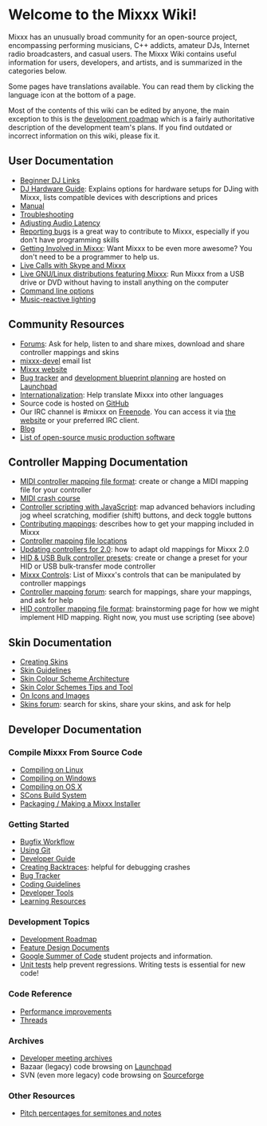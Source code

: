 # Welcome to the Mixxx Wiki\!

Mixxx has an unusually broad community for an open-source project,
encompassing performing musicians, C++ addicts, amateur DJs, Internet
radio broadcasters, and casual users. The Mixxx Wiki contains useful
information for users, developers, and artists, and is summarized in the
categories below.

Some pages have translations available. You can read them by clicking
the language icon at the bottom of a page.

Most of the contents of this wiki can be edited by anyone, the main
exception to this is the [development roadmap](development%20roadmap)
which is a fairly authoritative description of the development team's
plans. If you find outdated or incorrect information on this wiki,
please fix it.

## User Documentation

  - [Beginner DJ Links](Beginner%20DJ%20Links)
  - [DJ Hardware Guide](Hardware%20compatibility): Explains options for
    hardware setups for DJing with Mixxx, lists compatible devices with
    descriptions and prices
  - [Manual](http://mixxx.org/manual/latest/)
  - [Troubleshooting](Troubleshooting)
  - [Adjusting Audio Latency](Adjusting%20Audio%20Latency)
  - [Reporting bugs](Reporting%20bugs) is a great way to contribute to
    Mixxx, especially if you don't have programming skills
  - [Getting Involved in Mixxx](Getting%20Involved): Want Mixxx to be
    even more awesome? You don't need to be a programmer to help us.
  - [Live Calls with Skype and
    Mixxx](https://www.primcast.com/support/live-calls-with-skype-and-mixxx/)
  - [Live GNU/Linux distributions featuring Mixxx](Portable%20Mixxx):
    Run Mixxx from a USB drive or DVD without having to install anything
    on the computer
  - [Command line options](Command%20line%20options)
  - [Music-reactive lighting](MIDI%20for%20light)

## Community Resources

  - [Forums](http://mixxx.org/forums): Ask for help, listen to and share
    mixes, download and share controller mappings and skins
  - [mixxx-devel](https://lists.sourceforge.net/lists/listinfo/mixxx-devel)
    email list
  - [Mixxx website](http://www.mixxx.org)
  - [Bug tracker](https://bugs.launchpad.net/mixxx/) and [development
    blueprint planning](https://blueprints.launchpad.net/mixxx) are
    hosted on [Launchpad](http://launchpad.net/mixxx/)
  - [Internationalization](Internationalization): Help translate Mixxx
    into other languages
  - Source code is hosted on [GitHub](https://github.com/mixxxdj/mixxx)
  - Our IRC channel is \#mixxx on [Freenode](http://freenode.net/). You
    can access it via [the website](http://mixxx.org/irc/) or your
    preferred IRC client.
  - [Blog](http://mixxxblog.blogspot.com)
  - [List of open-source music production
    software](List%20of%20open-source%20music%20production%20software)

## Controller Mapping Documentation

  - [MIDI controller mapping file
    format](MIDI%20controller%20mapping%20file%20format): create or
    change a MIDI mapping file for your controller
  - [MIDI crash course](MIDI%20crash%20course)
  - [Controller scripting with JavaScript](midi%20scripting): map
    advanced behaviors including jog wheel scratching, modifier (shift)
    buttons, and deck toggle buttons
  - [Contributing mappings](Contributing%20mappings): describes how to
    get your mapping included in Mixxx
  - [Controller mapping file
    locations](Controller%20mapping%20file%20locations)
  - [Updating controllers for 2.0](Updating%20controllers%20for%202.0):
    how to adapt old mappings for Mixxx 2.0
  - [HID & USB Bulk controller presets](manual_hid_preset): create or
    change a preset for your HID or USB bulk-transfer mode controller
  - [Mixxx Controls](MixxxControls): List of Mixxx's controls that can
    be manipulated by controller mappings
  - [Controller mapping
    forum](http://mixxx.org/forums/viewforum.php?f=7): search for
    mappings, share your mappings, and ask for help
  - [HID controller mapping file format](hid_mapping_format):
    brainstorming page for how we might implement HID mapping. Right
    now, you must use scripting (see above)

## Skin Documentation

  - [Creating Skins](Creating%20Skins)
  - [Skin Guidelines](Skin%20Guidelines)
  - [Skin Colour Scheme
    Architecture](Skin%20Colour%20Scheme%20Architecture)
  - [Skin Color Schemes Tips and
    Tool](Skin%20Color%20Schemes%20Tips%20and%20Tool)
  - [On Icons and Images](On%20Icons%20and%20Images)
  - [Skins forum](http://mixxx.org/forums/viewforum.php?f=8): search for
    skins, share your skins, and ask for help

## Developer Documentation

### Compile Mixxx From Source Code

  - [Compiling on Linux](Compiling%20on%20Linux)
  - [Compiling on Windows](Compiling%20on%20Windows)
  - [Compiling on OS X](Compiling%20on%20OS%20X)
  - [SCons Build System](SCons%20Build%20System)
  - [Packaging / Making a Mixxx
    Installer](Packaging%20/%20Making%20a%20Mixxx%20Installer)

### Getting Started

  - [Bugfix Workflow](Bugfix%20Workflow) 
  - [Using Git](Using%20Git)
  - [Developer Guide](Developer%20Guide)
  - [Creating Backtraces](Creating%20Backtraces): helpful for debugging
    crashes
  - [Bug Tracker](launchpad_bugs)
  - [Coding Guidelines](Coding%20Guidelines)
  - [Developer Tools](Developer%20Tools)
  - [Learning Resources](Learning%20Resources)

### Development Topics

  - [Development Roadmap](Development%20Roadmap)
  - [Feature Design Documents](feature_discussion)
  - [Google Summer of Code](gsoc) student projects and information.
  - [Unit tests](Unit%20tests) help prevent regressions. Writing tests
    is essential for new code\!

### Code Reference

  - [Performance improvements](Performance%20improvements)
  - [Threads](Threads)

### Archives

  - [Developer meeting archives](meetings%20archive)
  - Bazaar (legacy) code browsing on
    [Launchpad](https://code.launchpad.net/mixxx)
  - SVN (even more legacy) code browsing on
    [Sourceforge](http://mixxx.svn.sourceforge.net/viewvc/mixxx/)

### Other Resources

  - [Pitch percentages for semitones and
    notes](Pitch%20percentages%20for%20semitones%20and%20notes)
